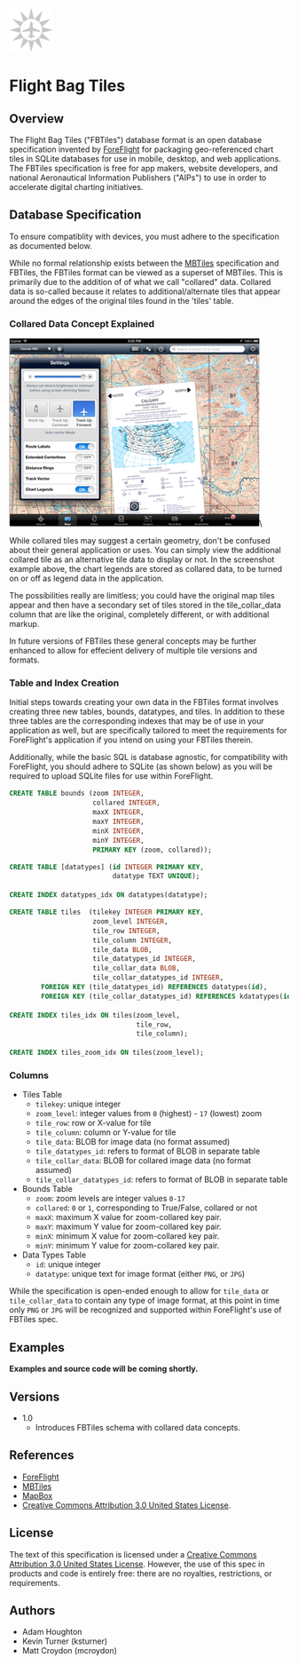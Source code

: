 ![](images/logo.png)

Flight Bag Tiles
================


Overview
--------

The Flight Bag Tiles ("FBTiles") database format is an open database
specification invented by [ForeFlight](http://www.foreflight.com) for packaging
geo-referenced chart tiles in SQLite databases  for use in mobile, desktop, and
web applications. The FBTiles specification is free for app makers, website
developers, and national Aeronautical Information Publishers ("AIPs") to use in
order to accelerate digital charting initiatives.


Database Specification
----------------------

To ensure compatiblity with devices, you must adhere to the specification as
documented below.

While no formal relationship exists between the
[MBTiles](http://www.mbtiles.org) specification and FBTiles, the FBTiles format
can be viewed as a superset of MBTiles. This is primarily due to the addition
of of what we call "collared" data. Collared data is so-called because it
relates to additional/alternate tiles that appear around the edges of the
original tiles found in the 'tiles' table.


### Collared Data Concept Explained

![Collared Tiles Example](images/collared.png)\


While collared tiles may suggest a certain geometry, don't be confused about
their general application or uses. You can simply view the additional collared
tile as an alternative tile data to display or not. In the screenshot example
above, the chart legends are stored as collared data, to be turned on or off as
legend data in the application.

The possibilities really are limitless; you could have the original map tiles
appear and then have a secondary set of tiles stored in the tile_collar_data
column that are like the original, completely different, or with additional markup.

In future versions of FBTiles these general concepts may be further enhanced to
allow for effecient delivery of multiple tile versions and formats.

### Table and Index Creation

Initial steps towards creating your own data in the FBTiles format involves
creating three new tables, bounds, datatypes, and tiles. In addition to these
three tables are the corresponding indexes that may be of use in your
application as well, but are specifically tailored to meet the requirements for
ForeFlight's application if you intend on using your FBTiles therein.

Additionally, while the basic SQL is database agnostic, for compatibility with
ForeFlight, you should adhere to SQLite (as shown below) as you will be
required to upload SQLite files for use within ForeFlight.

```sql
CREATE TABLE bounds (zoom INTEGER,
                     collared INTEGER,
                     maxX INTEGER,
                     maxY INTEGER,
                     minX INTEGER,
                     minY INTEGER,
                     PRIMARY KEY (zoom, collared));
```

```sql
CREATE TABLE [datatypes] (id INTEGER PRIMARY KEY,
                          datatype TEXT UNIQUE);

CREATE INDEX datatypes_idx ON datatypes(datatype);
```

```sql
CREATE TABLE tiles  (tilekey INTEGER PRIMARY KEY,
                     zoom_level INTEGER,
                     tile_row INTEGER,
                     tile_column INTEGER,
                     tile_data BLOB,
                     tile_datatypes_id INTEGER,
                     tile_collar_data BLOB,
                     tile_collar_datatypes_id INTEGER,
        FOREIGN KEY (tile_datatypes_id) REFERENCES datatypes(id),
        FOREIGN KEY (tile_collar_datatypes_id) REFERENCES kdatatypes(id));

CREATE INDEX tiles_idx ON tiles(zoom_level,
                                tile_row,
                                tile_column);

CREATE INDEX tiles_zoom_idx ON tiles(zoom_level);
```

### Columns

 * Tiles Table
    + `tilekey`: unique integer
    + `zoom_level`: integer values from `0` (highest) - `17` (lowest) zoom
    + `tile_row`: row or X-value for tile
    + `tile_column`: column or Y-value for tile
    + `tile_data`: BLOB for image data (no format assumed)
    + `tile_datatypes_id`: refers to format of BLOB in separate table
    + `tile_collar_data`: BLOB for collared image data (no format assumed)
    + `tile_collar_datatypes_id`: refers to format of BLOB in separate table
 * Bounds Table
    + `zoom`: zoom levels are integer values `0-17`
    + `collared`: `0` or `1`, corresponding to True/False, collared or not
    + `maxX`: maximum X value for zoom-collared key pair.
    + `maxY`: maximum Y value for zoom-collared key pair.
    + `minX`: minimum X value for zoom-collared key pair.
    + `minY`: minimum Y value for zoom-collared key pair.
 * Data Types Table
    + `id`: unique integer
    + `datatype`: unique text for image format (either `PNG`, or `JPG`)

While the specification is open-ended enough to allow for `tile_data` or
`tile_collar_data` to contain any type of image format, at this point in time
only `PNG` or `JPG` will be recognized and supported within ForeFlight's use of
FBTiles spec.


Examples
--------

**Examples and source code will be coming shortly.**

<!-- Included in this repository are a number of examples using Python to construct
an FBTiles dataset as a SQLite file. -->


Versions
--------

 * 1.0
    + Introduces FBTiles schema with collared data concepts.


References
----------

 * [ForeFlight](http://www.foreflight.com)
 * [MBTiles](http://www.mbtiles.org)
 * [MapBox](http://www.mapbox.com)
 * [Creative Commons Attribution 3.0 United States
License](http://creativecommons.org/licenses/by/3.0/us/).

License
-------

The text of this specification is licensed under a
[Creative Commons Attribution 3.0 United States
License](http://creativecommons.org/licenses/by/3.0/us/).
However, the use of this spec in products and code is entirely free: there are
no royalties, restrictions, or requirements.

Authors
-------

 * Adam Houghton
 * Kevin Turner (ksturner)
 * Matt Croydon (mcroydon)

